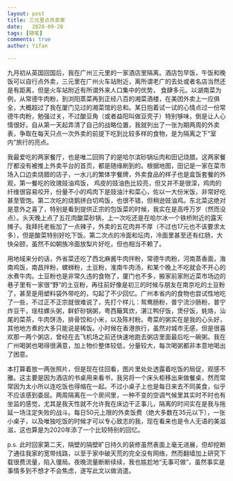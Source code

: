 ```yaml
---
layout: post
title: 三元里点外卖家
date:   2020-09-28
tags: [随笔]
comments: true
author: Yifan

---
```


九月初从英国回国后，我在广州三元里的一家酒店里隔离。酒店包早饭，午饭和晚饭可以自行点外卖，三元里在广州火车站附近，离所谓老广的去处或者名店当然还是有距离，但是火车站附近有所谓外来人口集中的优势， 食肆多元。以湖南菜为例，从常德牛肉粉，到浏阳蒸菜再到正经八百的湘菜酒楼，在美团外卖上一应俱全，大概超过了我在厦门见过的湘菜馆的总和。某日抱着试一试的心情点过一份常德牛肉粉，勉强过关，不过酸豆角（或者益阳叫做豆壳子）特别够味，倒是让人心情很好。自从第一天起弄清了自己的战略位置，我就列出了一张为期两周的外卖表，争取在每天只点一次外卖的前提下吃到比较多样的食物，是为隔离之下“室内”旅行的亮点。

我最爱吃的两家餐厅，也是唯二回购了的是哈尔滨砂锅坛肉和田记烧腊。这两家餐厅都没有被推上外卖平台的首页，都是随缘刷到的。根据地图，田记是一家在菜市场入口边卖烧腊的店子，一水儿的繁体字餐牌，外卖食品的样子也是盒饭套餐的外观，第一餐吃的玫瑰豉油鸡饭， 鸡皮的豉油色比较亮，但又并不是很深，鸡肉的纤维很容易咬开，份量不小的鸡肉下是豉油汁和菜心，佐以一大份米饭，非常好吃甚至管饱。第二次吃的烧鹅拼白切鸡饭，也很不错，但稍逊豉油鸡。东北菜这绝对是意外之喜了，特别是看到提供正宗的包饭菜的时候，我实在是高呼万岁（然而没点）。头天晚上点了五花肉酸菜砂锅，上一次吃还是在哈尔冰一个铁桥附近的露天摊子。我拜托老板加了一点辣子，外卖的五花肉并不厚（不过也17元也不该要求太多），但是酸菜特别好吃下饭。第二次点的冷面和坛肉，冷面里甚至还有红肠，大快朵颐，虽然不如朝族冷面放梨片好吃，但也相当不赖了。

用地域来分的话，外省菜还吃了西北麻酱牛肉拌粉，常德牛肉粉，河南蒸香面，海南鸡饭，南昌拌粉，螺蛳粉，土豆粉，淮南牛肉汤，和某个晚上不吃就会不开心的水煮牛肉。土豆粉也是非常久违的食物了，厦门也不多，搬家前家附近菜市场边的巷子里有一家很“野”的土豆粉，再往前好像是初三的时候与朋友在南京吃的土豆粉了，甚至是用塑料袋外带吃的，勾起了不少回忆。广州本省内的食物也尝试性地吃了一些，不过正不正宗就很难说了，先打个样儿：鸳鸯肠粉，普宁流沙肠粉，普宁炸豆干，瑶柱螺头粥，鲜虾砂锅粥，粤西簸箕炊，湛江鸭仔饭，煲仔饭，蚝烙，汕尾的菜茶，牛肉饼汤，排骨饺和小米，以及陈村粉。粤菜的粥实在是我的心头好，其他地方煮的大多只能说是稀饭。小时候在香港旅行，虽然对城市无感，但是很喜欢那一两个粥店，曾经在去飞机场之前还快速地跑去粥店里面最后吃一碗粥。我在广州喝粥也喝得很满意，加上物价整体较低，分量较大，每次喝粥都非本意地喝出了困意。

本打算着放一两张照片，但是现在往回看，图片里处处透露着吃饭的局促，观感不雅。这主要是因为酒店的书桌用来看书，我另将一个床头柜移出来做餐桌，然而常常因为太小所以连吃饭也得缩在一起。不过小桌子上也是每日来去不同美食，似乎不应该感到委屈。两周隔离在一个房间里，一种不变的空调气候里其实时不时也有坐监的感觉，尤其是我天性就不允许我在床边干正事儿，隔离的时间实在是我与拖延一场注定失败的战斗。每日50元上限的外卖饭费（绝大多数在35元以下），一张小桌子，以及唯独吃饭的时候才可以专心致志的我，现在看来也是令人无语的美滋滋，这也算是为2020年添了一个比较特别的回忆。

p.s. 此时回家第二天，隔壁的隔壁旷日持久的装修虽然表面上毫无进展，但却挖断了通往我家的宽带线路，以至于家中破天荒的完全没有网络，然而翻墙加上研究下载很费流量，陷入僵局。夜晚流量断断续续，我也尴尬地“无事可做”，虽然事实是事情多到不想才不会焦虑，遂写此文以做消遣。